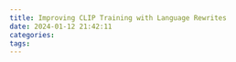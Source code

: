 ```yaml
---
title: Improving CLIP Training with Language Rewrites
date: 2024-01-12 21:42:11
categories:
tags:
---
```


[](https://arxiv.org/pdf/2305.20088.pdf)
